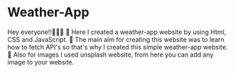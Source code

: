 # Weather-App
Hey everyone!!🙋🏼‍♀️
📍 Here I created a weather-app website by using Html, CSS and JavaScript.
📍 The main aim for creating this website was to learn how to fetch API's so that's why I created this simple weather-app website.
📍 Also for images I used unsplash website, from here you can add any image to your website.
